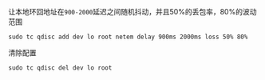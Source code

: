 让本地环回地址在`900-2000`延迟之间随机抖动，并且50%的丢包率，80%的波动范围
```
sudo tc qdisc add dev lo root netem delay 900ms 2000ms loss 50% 80% 
```
清除配置
```
sudo tc qdisc del dev lo root
```